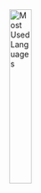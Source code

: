 <img align="center" width="28%" src="http://github-profile-summary-cards.vercel.app/api/cards/most-commit-language?username=balezeauquentin&theme=2077" alt="Most Used Languages" />
